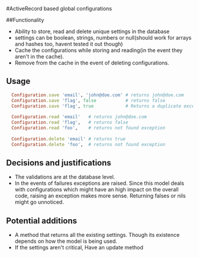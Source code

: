 #ActiveRecord based global configurations

##Functionality
 - Ability to store, read and delete unique settings in the database
 - settings can be boolean, strings, numbers or null(should work for arrays and hashes too, havent tested it out though)
 - Cache the configurations while storing and reading(in the event they aren't in the cache). 
 - Remove from the cache in the event of deleting configurations.
 

## Usage
 ```ruby
   Configuration.save 'email', 'john@doe.com' # returns john@doe.com
   Configuration.save 'flag', false           # returns false
   Configuration.save 'flag', true            # Returns a duplicate exception
   
   Configuration.read 'email'   # returns john@doe.com
   Configuration.read 'flag',   # returns false
   Configuration.read 'foo',    # returns not found exception
   
   Configuration.delete 'email' # returns true
   Configuration.delete 'foo',  # returns not found exception
 ```

## Decisions and justifications
 - The validations are at the database level.
 - In the events of failures exceptions are raised. Since this model deals with configurations which might have an high impact on the overall code, raising an exception makes more sense. Returning falses or nils might go unnoticed.


## Potential additions
 - A method that returns all the existing settings. Though its existence depends on how the model is being used.
 - If the settings aren't critical, Have an update method 
